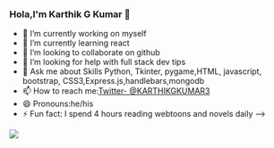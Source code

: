 ### Hola,I'm Karthik G Kumar  👋


- 🔭 I’m currently working on myself
- 🌱 I’m currently learning react
- 👯 I’m looking to collaborate on github
- 🤔 I’m looking for help with full stack dev tips
- 💬 Ask me about Skills Python, Tkinter, pygame,HTML, javascript, bootstrap, CSS3,Express.js,handlebars,mongodb
- 📫 How to reach me:[Twitter- @KARTHIKGKUMAR3](https://twitter.com/KARTHIKGKUMAR3)
- 😄 Pronouns:he/his
- ⚡ Fun fact: I spend 4 hours reading webtoons and novels daily
-->
<img src="https://github-readme-stats.vercel.app/api?username=karthikgkumar&&show_icons=true&title_color=ffffff&icon_color=bb2acf&text_color=daf7dc&bg_color=151515">
